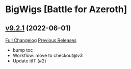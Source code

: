 # BigWigs [Battle for Azeroth]

## [v9.2.1](https://github.com/BigWigsMods/BigWigs_BattleForAzeroth/tree/v9.2.1) (2022-06-01)
[Full Changelog](https://github.com/BigWigsMods/BigWigs_BattleForAzeroth/compare/v9.2.0...v9.2.1) [Previous Releases](https://github.com/BigWigsMods/BigWigs_BattleForAzeroth/releases)

- bump toc  
- Workflow: move to checkout@v3  
- Update itIT (#2)  
